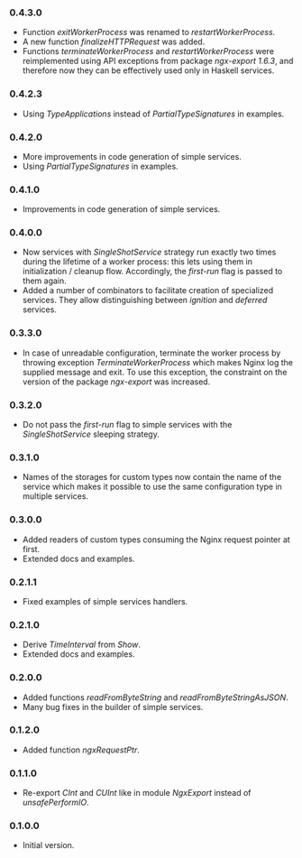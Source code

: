 ### 0.4.3.0

- Function *exitWorkerProcess* was renamed to *restartWorkerProcess*.
- A new function *finalizeHTTPRequest* was added.
- Functions *terminateWorkerProcess* and *restartWorkerProcess* were
  reimplemented using API exceptions from package *ngx-export 1.6.3*, and
  therefore now they can be effectively used only in Haskell services.

### 0.4.2.3

- Using *TypeApplications* instead of *PartialTypeSignatures* in examples.

### 0.4.2.0

- More improvements in code generation of simple services.
- Using *PartialTypeSignatures* in examples.

### 0.4.1.0

- Improvements in code generation of simple services.

### 0.4.0.0

- Now services with *SingleShotService* strategy run exactly two times during
  the lifetime of a worker process: this lets using them in initialization /
  cleanup flow. Accordingly, the *first-run* flag is passed to them again.
- Added a number of combinators to facilitate creation of specialized services.
  They allow distinguishing between *ignition* and *deferred* services.

### 0.3.3.0

- In case of unreadable configuration, terminate the worker process by throwing
  exception *TerminateWorkerProcess* which makes Nginx log the supplied message
  and exit. To use this exception, the constraint on the version of the package
  *ngx-export* was increased.

### 0.3.2.0

- Do not pass the *first-run* flag to simple services with the
  *SingleShotService* sleeping strategy.

### 0.3.1.0

- Names of the storages for custom types now contain the name of the service
  which makes it possible to use the same configuration type in multiple
  services.

### 0.3.0.0

- Added readers of custom types consuming the Nginx request pointer at first.
- Extended docs and examples.

### 0.2.1.1

- Fixed examples of simple services handlers.

### 0.2.1.0

- Derive *TimeInterval* from *Show*.
- Extended docs and examples.

### 0.2.0.0

- Added functions *readFromByteString* and *readFromByteStringAsJSON*.
- Many bug fixes in the builder of simple services.

### 0.1.2.0

- Added function *ngxRequestPtr*.

### 0.1.1.0

- Re-export *CInt* and *CUInt* like in module *NgxExport* instead of
  *unsafePerformIO*.

### 0.1.0.0

- Initial version.

